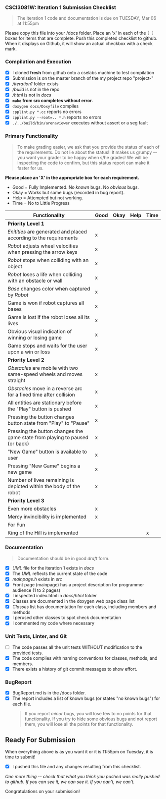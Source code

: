 ### CSCI3081W: Iteration 1 Submission Checklist

> The iteration 1 code and documentation is due on TUESDAY, Mar 06 at 11:55pm

Please copy this file into your /docs folder. Place an 'x' in each of the `[ ]` boxes for items that are complete. Push this completed checklist to github. When it displays on Github, it will show an actual checkbox with a check mark.

### Compilation and Execution

- [x] I cloned **fresh** from github onto a cselabs machine to test compilation
- [x] Submission is on the master branch of the my project repo "project-<username>"
- [x] _/iteration1_ folder exists
- [x] _/build_ is not in the repo
- [x] _/html_ is not in _docs_
- [x] **__`make` from src completes without error.__**
- [x] `doxygen docs/Doxyfile` compiles
- [x] `cpplint.py *.cc` reports no errors
- [x] `cpplint.py --root=.. *.h` reports no errors
- [x] `./../build/bin/arenaviewer` executes without assert or a seg fault

### Primary Functionality

> To make grading easier, we ask that you provide the status of each of the requirements. Do not lie about the status!! It makes us grumpy -- you want your grader to be happy when s/he grades! We will be inspecting the code to confirm,
but this status report can make it faster for us.

**__Please place an 'X' in the appropriate box for each requirement.__**
- Good = Fully Implemented. No _known_ bugs. No _obvious_ bugs.
- Okay = Works but some bugs (recorded in bug report).
- Help = Attempted but not working.
- Time = No to Little Progress

| Functionality | Good | Okay | Help | Time |
| -------- | -------- | -------- | -------- | --------- |
| **__Priority Level 1__** |
| _Enitities_ are generated and placed according to the requirements | x |  |  |  |
| _Robot_ adjusts wheel velocities when pressing the arrow keys | x |  |  |  |
| _Robot_ stops when colliding with an object | x |  |  |  |
| _Robot_ loses a life when colliding with an obstacle or wall | x |  |  |  |
| _Base_ changes color when captured by _Robot_ | x |  |  |  |
| Game is won if robot captures all bases | x |  |  |  |
| Game is lost if the robot loses all its lives | x |  |  |  |
| Obvious visual indication of winning or losing game | x |  |  |  |
| Game stops and waits for the user upon a win or loss | x |  |  |   |
| **__Priority Level 2__** |
| _Obstacles_ are mobile with two same-speed wheels and moves straight | x |  |  |   |
| _Obstacles_ move in a reverse arc for a fixed time after collision | x |  |  |   |
| All entities are stationary before the "Play" button is pushed | x |  |  |   |
| Pressing the button changes button state from "Play" to "Pause" | x |  |  |   |
| Pressing the button changes the game state from playing to paused (or back) | x |  |  |  |
| "New Game" button is available to user | x |  |  |  |
| Pressing "New Game" begins a new game | x |  |  |  |
| Number of lives remaining is depicted within the body of the robot | x |  |  |   |
| **__Priority Level 3__** |
| Even more obstacles | x |  |  |   |
| Mercy invincibility is implemented | x |  |  |   |
| For Fun |
| King of the Hill is implemented |  |  |  | x |

### Documentation
> Documentation should be in good _draft_ form.

- [x] _UML_ file for the iteration 1 exists in _docs_
- [x] The _UML_ reflects the current state of the code
- [x] _mainpage.h_ exists in _src_
- [x] Front page (mainpage) has a project description for programmer audience (1 to 2 pages)
- [x] I inspected index.html in _docs/html_ folder
- [x] Classes are documented in the doxygen web page class list
- [x] _Classes_ list has documentation for each class, including members and methods
- [x] I perused other classes to spot check documentation
- [x] I commented my code where necessary

### Unit Tests, Linter, and Git
- [ ] The code passes all the unit tests WITHOUT modification to the provided tests.
- [x] The code complies with naming conventions for classes, methods, and members.
- [x] There exists a history of git commit messages to show effort.

### BugReport
- [x] BugReport.md is in the /docs folder.
- [x] The report includes a list of known bugs (or states "no known bugs") for each file.
  > If you report _minor_ bugs, you will lose few to no points for that functionality.
  > If you try to hide some obvious bugs and not report them, you will lose all the points for that functionality.

## Ready For Submission

When everything above is as you want it or it is 11:55pm on Tuesday, it is time to submit!

- [x] I pushed this file and any changes resulting from this checklist.

_One more thing -- check that what you think you pushed was really pushed to github. If you can see it, we can see it. If you can't, we can't._

Congratulations on your submission!
